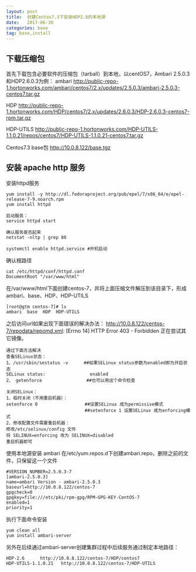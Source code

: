 ```yaml
---
layout: post
title:  创建Centos7.3下安装HDP2.6的本地源
date:   2017-06-30
categories: base
tag: base,install
---
```


下载压缩包
------------------------------------
首先下载包含必要软件的压缩包（tarball）到本地，以centOS7，Ambari 2.5.0.3和HDP2.6.0.3为例： 
ambari
http://public-repo-1.hortonworks.com/ambari/centos7/2.x/updates/2.5.0.3/ambari-2.5.0.3-centos7.tar.gz

HDP
http://public-repo-1.hortonworks.com/HDP/centos7/2.x/updates/2.6.0.3/HDP-2.6.0.3-centos7-rpm.tar.gz

HDP-UTILS
http://public-repo-1.hortonworks.com/HDP-UTILS-1.1.0.21/repos/centos7/HDP-UTILS-1.1.0.21-centos7.tar.gz

Centos7.3 base包
http://10.0.8.122/base.tgz


安装 apache http 服务
------------------------------------
安装httpd服务
```
yum install -y http://dl.fedoraproject.org/pub/epel/7/x86_64/e/epel-release-7-9.noarch.rpm
yum install httpd

启动服务：
service httpd start

确认服务是否起来
netstat -nltp | grep 80

systemctl enable httpd.service #开机启动
```

确认根路径
```
cat /etc/httpd/conf/httpd.conf
DocumentRoot "/var/www/html"
```

在/var/www/html下面创建centos-7，并将上面压缩文件解压到该目录下，形成ambari、base、HDP、HDP-UTILS
```
[root@gtm centos-7]# ls
ambari  base  HDP  HDP-UTILS
```

之后访问url如果出现下面错误的解决办法：
http://10.0.8.122/centos-7/repodata/repomd.xml: [Errno 14] HTTP Error 403 - Forbidden
正在尝试其它镜像。
```
通过下面方法解决
查看SELinux状态：
1、/usr/sbin/sestatus -v      ##如果SELinux status参数为enabled即为开启状态
SELinux status:                 enabled
2、 getenforce                 ##也可以用这个命令检查

关闭SELinux：
1、临时关闭（不用重启机器）：
setenforce 0                  ##设置SELinux 成为permissive模式
                              ##setenforce 1 设置SELinux 成为enforcing模式
2、修改配置文件需要重启机器：
修改/etc/selinux/config 文件
将 SELINUX=enforcing 改为 SELINUX=disabled
重启机器即可
```

使用本地源安装 ambari
在/etc/yum.repos.d下创建ambari.repo，删除之前的文件，只保留这一个文件
```
#VERSION_NUMBER=2.5.0.3-7
[ambari-2.5.0.3]
name=ambari Version - ambari-2.5.0.3
baseurl=http://10.0.8.122/centos-7
gpgcheck=0
gpgkey=file:///etc/pki/rpm-gpg/RPM-GPG-KEY-CentOS-7
enabled=1
priority=1
```

执行下面命令安装
```
yum clean all
yum install ambari-server
```

另外在后续通过ambari-server创建集群过程中后续服务通过制定本地路径：
```
HDP-2.6      http://10.0.8.122/centos-7/HDP/centos7
HDP-UTILS-1.1.0.21   http://10.0.8.122/centos-7/HDP-UTILS
```

